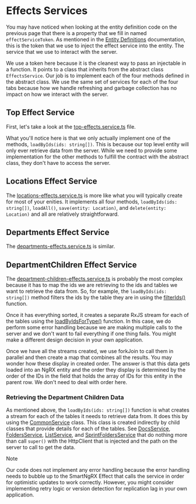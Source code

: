 # Effects Services

You may have noticed when looking at the entity definition code on the previous page that there is a property that we fill in named `effectServiceToken`. As mentioned in the [Entity Definitions](/using-smart-ng-rx/entity-definitions) documentation, this is the token that we use to inject the effect service into the entity. The service that we use to interact with the server.

We use a token here because it is the cleanest way to pass an injectable in a function. It points to a class that inherits from the abstract class `EffectsService`. Our job is to implement each of the four methods defined in the abstract class. We use the same set of services for each of the four tabs because how we handle refreshing and garbage collection has no impact on how we interact with the server.

## Top Effect Service

First, let's take a look at the [top-effects.service.ts](https://github.com/DaveMBush/SmartNgRX/blob/v-next/apps/demo/src/app/shared/top/top-effects.service.ts) file.

What you'll notice here is that we only actually implement one of the methods, `loadByIds(ids: string[])`. This is because our top level entity will only ever retrieve data from the server. While we need to provide some implementation for the other methods to fulfill the contract with the abstract class, they don't have to access the server.

## Locations Effect Service

The [locations-effects.service.ts](https://github.com/DaveMBush/SmartNgRX/blob/v-next/apps/demo/src/app/shared/locations/location-effects.service.ts) is more like what you will typically create for most of your enities. It implements all four methods, `loadByIds(ids: string[])`, `loadAll()`, `save(entity: Location)`, and `delete(entity: Location)` and all are relatively straightforward.

## Departments Effect Service

The [departments-effects.service.ts](https://github.com/DaveMBush/SmartNgRX/blob/v-next/apps/demo/src/app/shared/department/department-effects.service.ts) is similar.

## DepartmentChildren Effect Service

The [department-children-effects.service.ts](https://github.com/DaveMBush/SmartNgRX/blob/v-next/apps/demo/src/app/shared/department-children/department-child-effects.service.ts) is probably the most complex because it has to map the ids we are retrieving to the ids and tables we want to retrieve the data from. So, for example, the `loadByIds(ids: string[])` method filters the ids by the table they are in using the [filterIds()](https://github.com/DaveMBush/SmartNgRX/blob/v-next/apps/demo/src/app/shared/department-children/filter-ids.function.ts) function.

Once it has everything sorted, it creates a separate RxJS stream for each of the tables using the [loadByIdsForType()](https://github.com/DaveMBush/SmartNgRX/blob/v-next/apps/demo/src/app/shared/department-children/load-by-ids-for-type.function.ts) function. In this case, we do perform some error handling because we are making multiple calls to the server and we don't want to fail everything if one thing fails. You might make a different design decision in your own application.

Once we have all the streams created, we use forkJoin to call them in parallel and then create a map that combines all the results. You may wonder how these display in created order. The answer is that this data gets loaded into an NgRX entity and the order they display is determined by the order of the IDs in the field that holds the array of IDs for this entity in the parent row. We don't need to deal with order here.

### Retrieving the Department Children Data

As mentioned above, the `loadByIds(ids: string[])` function is what creates a stream for each of the tables it needs to retrieve data from. It does this by using the [CommonService](https://github.com/DaveMBush/SmartNgRX/blob/v-next/apps/demo/src/app/shared/department-children/common-service.class.ts) class. This class is created indirectly by child classes that provide details for each of the tables. See [DocsService](https://github.com/DaveMBush/SmartNgRX/blob/v-next/apps/demo/src/app/shared/docs/docs.service.ts), [FoldersService](https://github.com/DaveMBush/SmartNgRX/blob/main/apps/demo/src/app/shared/folders/folders.service.ts), [ListService](https://github.com/DaveMBush/SmartNgRX/blob/v-next/apps/demo/src/app/shared/lists/lists.service.ts), and [SprintFoldersService](https://github.com/DaveMBush/SmartNgRX/blob/v-next/apps/demo/src/app/shared/sprint-folders/sprint-folders.service.ts) that do nothing more than call `super()` with the HttpClient that is injected and the path on the server to call to get the data.

> [!NOTE]
> Our code does not implement any error handling because the error handling needs to bubble up to the SmartNgRX Effect that calls the service in order for optimistic updates to work correctly. However, you might consider implementing retry logic or version detection for replication lag in your own application.
